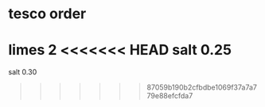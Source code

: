 # tesco order
limes 2
<<<<<<< HEAD
salt 0.25 
=======
salt 0.30
>>>>>>> 87059b190b2cfbdbe1069f37a7a779e88efcfda7
